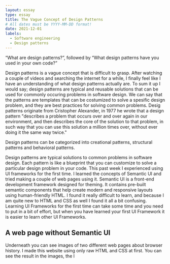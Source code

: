 ```yaml
---
layout: essay
type: essay
title: The Vague Concept of Design Patterns
# All dates must be YYYY-MM-DD format!
date: 2021-12-01
labels:
  - Software engineering 
  - Design patterns
---
```



“What are design patterns?”, followed by “What design patterns have you used in your own code?”

Design patterns is a vague concept that is difficult to grasp. After watching a couple of videos and searching the internet for a while, I finally feel like 
I have an understanding of what design patterns actually are. To sum it up I would say; 
design patterns are typical and reusable solutions that can be used for commonly occuring problems in software design. 
We can say that the patterns are templates that can be costumized to solve a spesific design problem, and they are best practices for solving common problems.
Desig patterns originate from Cristopher Alexander, in 1977 he wrote that a design pattern "describes a problem that occurs over and over again in our environment, and then describes the core of the solution to that problem, in such way that you can use this solution a million times over, without ever doing it the same way twice."

Design patterns can be categorized into creational patterns, structural patterns and behavioral patterns.

Design patterns are typical solutions to common problems
in software design. Each pattern is like a blueprint
that you can customize to solve a particular
design problem in your code.
This past week I experienced using UI frameworks for the first time. I learned the concepts of Semantic UI and tried making a couple of web pages using it. Semantic UI is a front-end development framework designed for theming. It contains pre-built semantic components that help create modern and responsive layouts using human-friendly HTML. I found it really difficult to learn, and because I am quite new to HTML and CSS as well I found it all a bit confusing. Learning UI Frameworks for the first time can take some time and you need to put in a bit of effort, but when you have learned your first UI Framework it is easier to learn other UI Frameworks.

## A web page without Semantic UI

Underneath you can see images of two different web pages about browser history. I made this website using only raw HTML and CSS at first. You can see the result in the images, the l
